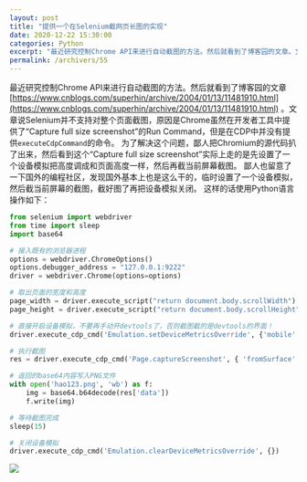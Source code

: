```yaml
---
layout: post
title: "提供一个在Selenium截网页长图的实现"
date: 2020-12-22 15:30:00
categories: Python
excerpt: "最近研究控制Chrome API来进行自动截图的方法。然后就看到了博客园的文章。文章说Selenium并不支持对整个页面截图，原因是Chrome虽然在开发者工具中提供了“Capture full size screenshot”的Run Command，但是在CDP中并没有提供executeCdpCommand的命令。鄙人也留意了一下国外的编程社区，发现国外基本上也是这么干的，临时设置了一个设备模拟，然后截当前屏幕的截图，截好图了再把设备模拟关闭。"
permalink: /archivers/55
---
```


最近研究控制Chrome API来进行自动截图的方法。然后就看到了博客园的文章[https://www.cnblogs.com/superhin/archive/2004/01/13/11481910.html](https://www.cnblogs.com/superhin/archive/2004/01/13/11481910.html) 。文章说Selenium并不支持对整个页面截图，原因是Chrome虽然在开发者工具中提供了“Capture full size screenshot”的Run Command，但是在CDP中并没有提供```executeCdpCommand```的命令。
为了解决这个问题，鄙人把Chromium的源代码扒了出来，然后看到这个“Capture full size screenshot”实际上走的是先设置了一个设备模拟把高度调成和页面高度一样，然后再截当前屏幕截图。
鄙人也留意了一下国外的编程社区，发现国外基本上也是这么干的，临时设置了一个设备模拟，然后截当前屏幕的截图，截好图了再把设备模拟关闭。
这样的话使用Python语言操作如下：
```python
from selenium import webdriver
from time import sleep
import base64

# 接入既有的浏览器进程
options = webdriver.ChromeOptions()
options.debugger_address = "127.0.0.1:9222"
driver = webdriver.Chrome(options=options)

# 取出页面的宽度和高度
page_width = driver.execute_script("return document.body.scrollWidth")
page_height = driver.execute_script("return document.body.scrollHeight")

# 直接开启设备模拟，不要再手动开devtools了，否则截图截的是devtools的界面！
driver.execute_cdp_cmd('Emulation.setDeviceMetricsOverride', {'mobile':False, 'width':page_width, 'height':page_height, 'deviceScaleFactor': 1})

# 执行截图
res = driver.execute_cdp_cmd('Page.captureScreenshot', { 'fromSurface': True})

# 返回的base64内容写入PNG文件
with open('hao123.png', 'wb') as f:
    img = base64.b64decode(res['data'])
    f.write(img)

# 等待截图完成
sleep(15)

# 关闭设备模拟
driver.execute_cdp_cmd('Emulation.clearDeviceMetricsOverride', {})

```

![](https://pic1.xuehuaimg-x.com/proxy/https://img-blog.csdnimg.cn/20201222151946455.png)
